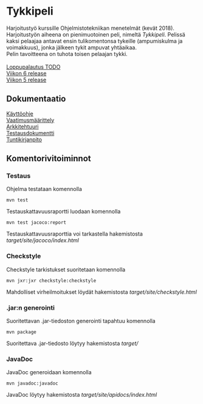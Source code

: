 # Tykkipeli

Harjoitustyö kurssille Ohjelmistotekniikan menetelmät (kevät 2018).\
Harjoitustyön aiheena on pienimuotoinen peli, nimeltä *Tykkipeli*. Pelissä kaksi pelaajaa antavat ensin tulikomentonsa tykeille (ampumiskulma ja voimakkuus), jonka jälkeen tykit ampuvat yhtäaikaa.\
Pelin tavoitteena on tuhota toisen pelaajan tykki.\
\
[Loppupalautus TODO](https://github.com/oskarioskari/otm-harjoitustyo/releases/tag/v1.0)\
[Viikon 6 release](https://github.com/oskarioskari/otm-harjoitustyo/releases/tag/v0.6)\
[Viikon 5 release](https://github.com/oskarioskari/otm-harjoitustyo/releases/tag/v0.5)

## Dokumentaatio
[Käyttöohje](https://github.com/oskarioskari/otm-harjoitustyo/blob/master/dokumentointi/kayttoohje.md)\
[Vaatimusmäärittely](https://github.com/oskarioskari/otm-harjoitustyo/blob/master/dokumentointi/vaatimusmaarittely.md)\
[Arkkitehtuuri](https://github.com/oskarioskari/otm-harjoitustyo/blob/master/dokumentointi/arkkitehtuuri.md)\
[Testausdokumentti](https://github.com/oskarioskari/otm-harjoitustyo/blob/master/dokumentointi/testaus.md)\
[Tuntikirjanpito](https://github.com/oskarioskari/otm-harjoitustyo/blob/master/dokumentointi/tuntikirjanpito.md)

## Komentorivitoiminnot
### Testaus
Ohjelma testataan komennolla
```
mvn test
```
Testauskattavuusraportti luodaan komennolla
```
mvn test jacoco:report
```
Testauskattavuusraporttia voi tarkastella hakemistosta *target/site/jacoco/index.html*

### Checkstyle
Checkstyle tarkistukset suoritetaan komennolla
```
mvn jxr:jxr checkstyle:checkstyle
```
Mahdolliset virheilmoitukset löydät hakemistosta *target/site/checkstyle.html*

### .jar:n generointi
Suoritettavan .jar-tiedoston generointi tapahtuu komennolla
```
mvn package
```
Suoritettava .jar-tiedosto löytyy hakemistosta *target/*

### JavaDoc
JavaDoc generoidaan komennolla
```
mvn javadoc:javadoc
```
JavaDoc löytyy hakemistosta *target/site/apidocs/index.html*
